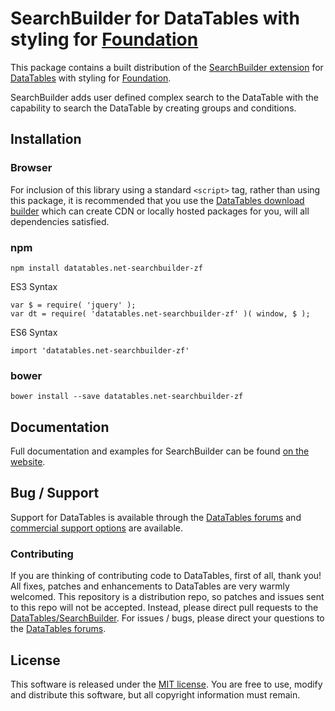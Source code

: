 # SearchBuilder for DataTables with styling for [Foundation](https://get.foundation/)

This package contains a built distribution of the [SearchBuilder extension](https://datatables.net/extensions/searchbuilder) for [DataTables](https://datatables.net/) with styling for [Foundation](https://get.foundation/).

SearchBuilder adds user defined complex search to the DataTable with the capability to search the DataTable by creating groups and conditions.


## Installation

### Browser

For inclusion of this library using a standard `<script>` tag, rather than using this package, it is recommended that you use the [DataTables download builder](//datatables.net/download) which can create CDN or locally hosted packages for you, will all dependencies satisfied.

### npm

```
npm install datatables.net-searchbuilder-zf
```

ES3 Syntax
```
var $ = require( 'jquery' );
var dt = require( 'datatables.net-searchbuilder-zf' )( window, $ );
```

ES6 Syntax
```
import 'datatables.net-searchbuilder-zf'
```

### bower

```
bower install --save datatables.net-searchbuilder-zf
```



## Documentation

Full documentation and examples for SearchBuilder can be found [on the website](https://datatables.net/extensions/searchbuilder).


## Bug / Support

Support for DataTables is available through the [DataTables forums](//datatables.net/forums) and [commercial support options](//datatables.net/support) are available.


### Contributing

If you are thinking of contributing code to DataTables, first of all, thank you! All fixes, patches and enhancements to DataTables are very warmly welcomed. This repository is a distribution repo, so patches and issues sent to this repo will not be accepted. Instead, please direct pull requests to the [DataTables/SearchBuilder](http://github.com/DataTables/SearchBuilder). For issues / bugs, please direct your questions to the [DataTables forums](//datatables.net/forums).


## License

This software is released under the [MIT license](//datatables.net/license). You are free to use, modify and distribute this software, but all copyright information must remain.


